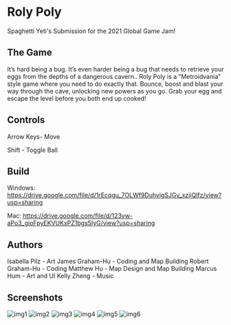 # Roly Poly
Spaghetti Yeti's Submission for the 2021 Global Game Jam!


## The Game

It’s hard being a bug. It’s even harder being a bug that needs to retrieve your eggs from the depths of a dangerous cavern.. Roly Poly is a “Metroidvania” style game where you need to do exactly that. Bounce, boost and blast your way through the cave, unlocking new powers as you go. Grab your egg and escape the level before you both end up cooked!


## Controls

Arrow Keys- Move

Shift - Toggle Ball


## Build
Windows: https://drive.google.com/file/d/1rEcqgu_7OLWf9DuhvigSJGv_xzjiQlfz/view?usp=sharing

Mac: https://drive.google.com/file/d/123vw-aPo3_gioFpyEKVUKxPZ1bgs5IyG/view?usp=sharing

## Authors

Isabella Pilz - Art 
James Graham-Hu - Coding and Map Building
Robert Graham-Hu - Coding
Matthew Hu - Map Design and Map Building
Marcus Hum - Art and UI
Kelly Zheng - Music


## Screenshots

![img1](https://github.com/johnnybib/roly-poly/blob/main/Screenshots/gameplay1.PNG)
![img2](https://github.com/johnnybib/roly-poly/blob/main/Screenshots/gameplay2.PNG)
![img3](https://github.com/johnnybib/roly-poly/blob/main/Screenshots/gameplay3.PNG)
![img4](https://github.com/johnnybib/roly-poly/blob/main/Screenshots/gameplay4.PNG)
![img5](https://github.com/johnnybib/roly-poly/blob/main/Screenshots/gameplay5.PNG)
![img6](https://github.com/johnnybib/roly-poly/blob/main/Screenshots/gameplay6.PNG)
